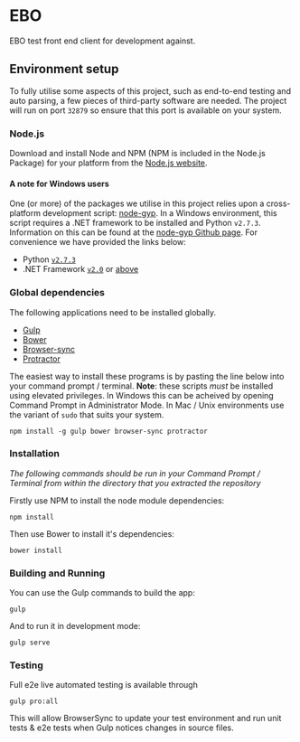 EBO
===

EBO test front end client for development against. 

## Environment setup

To fully utilise some aspects of this project, such as end-to-end testing and auto parsing, a few pieces of third-party software are needed. The project will run on port `32879` so ensure that this port is available on your system.

### Node.js

Download and install Node and NPM (NPM is included in the Node.js Package) for your platform from the [Node.js website](http://nodejs.org/download/).

#### A note for Windows users

One (or more) of the packages we utilise in this project relies upon a cross-platform development script: [node-gyp](https://github.com/TooTallNate/node-gyp). In a Windows environment, this script requires a .NET framework to be installed and Python `v2.7.3`. Information on this can be found at the [node-gyp Github page](https://github.com/TooTallNate/node-gyp).
For convenience we have provided the links below:

* Python [`v2.7.3`](http://www.python.org/download/releases/2.7.3#download)
* .NET Framework [`v2.0`](http://www.microsoft.com/en-gb/download/details.aspx?id=1639) or [above](http://www.microsoft.com/net/downloads)

### Global dependencies

The following applications need to be installed globally. 

* [Gulp](https://github.com/gulpjs/gulp)
* [Bower](https://github.com/bower/bower)
* [Browser-sync](https://github.com/shakyShane/browser-sync)
* [Protractor](https://github.com/angular/protractor)

The easiest way to install these programs is by pasting the line below into your command prompt / terminal. **Note**: these scripts *must* be installed using elevated privileges. In Windows this can be acheived by opening Command Prompt in Administrator Mode. In Mac / Unix environments use the variant of `sudo` that suits your system.

```
npm install -g gulp bower browser-sync protractor
```

### Installation

*The following commands should be run in your Command Prompt / Terminal from within the directory that you extracted the repository*

Firstly use NPM to install the node module dependencies:

```
npm install
```

Then use Bower to install it's dependencies:

```
bower install
```

### Building and Running

You can use the Gulp commands to build the app:

```
gulp
```

And to run it in development mode:

```
gulp serve
```

### Testing

Full e2e live automated testing is available through

```
gulp pro:all
```
This will allow BrowserSync to update your test environment and run unit tests & e2e tests when Gulp notices changes in source files.
